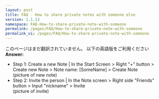 ```yaml
---
layout: post
title: FAQ - How to share private notes with someone else
version: 1.1.13
namespace: FAQ-How-to-share-private-note-with-someone
permalink: /pages/FAQ/How-to-share-private-note-with-someone
permalink_vi: /pages/FAQ/How-to-share-private-note-with-someone
---
```

このページはまだ翻訳されていません。 以下の英語版をご利用ください  
**Answer:**
- Step 1: Create a new Note  | In the Start Screen > Right "+"  button > Create new Note > Note name: [SomeName] > Create Note  
(picture of new note)  
- Step 2: Invite the person     | In the Note screen > Right side "Friends" button > Input "nickname" > Invite  
(picture of invite)  
